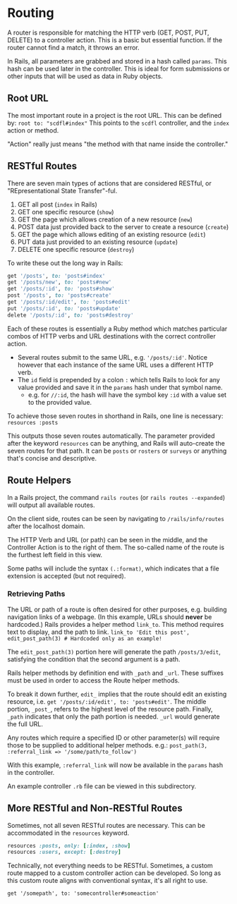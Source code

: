 # Routing

A router is responsible for matching the HTTP verb (GET, POST, PUT, DELETE) to a controller action. This is a basic but essential function. If the router cannot find a match, it throws an error.

In Rails, all parameters are grabbed and stored in a hash called `params`. This hash can be used later in the controller. This is ideal for form submissions or other inputs that will be used as data in Ruby objects.

## Root URL

The most important route in a project is the root URL. This can be defined by:
`root to: "scdfl#index"`
This points to the `scdfl` controller, and the `index` action or method.

"Action" really just means "the method with that name inside the controller."

## RESTful Routes

There are seven main types of actions that are considered RESTful, or "REpresentational State Transfer"-ful.

1. GET all post (`index` in Rails)
1. GET one specific resource (`show`)
1. GET the page which allows creation of a new resource (`new`)
1. POST data just provided back to the server to create a resource (`create`)
1. GET the page which allows editing of an existing resource (`edit`)
1. PUT data just provided to an existing resource (`update`)
1. DELETE one specific resource (`destroy`)

To write these out the long way in Rails:

```rb
get '/posts', to: 'posts#index'
get '/posts/new', to: 'posts#new'
get '/posts/:id', to: 'posts#show'
post '/posts', to: 'posts#create'
get '/posts/:id/edit', to: 'posts#edit'
put '/posts/:id', to: 'posts#update'
delete '/posts/:id', to: 'posts#destroy'
```

Each of these routes is essentially a Ruby method which matches particular combos of HTTP verbs and URL destinations with the correct controller action.

- Several routes submit to the same URL, e.g. `'/posts/:id'`. Notice however that each instance of the same URL uses a different HTTP verb.
- The `id` field is prepended by a colon `:` which tells Rails to look for any value provided and save it in the `params` hash under that symbol name.
  - e.g. for `//:id`, the hash will have the symbol key `:id` with a value set to the provided value.

To achieve those seven routes in shorthand in Rails, one line is necessary:
`resources :posts`

This outputs those seven routes automatically. The parameter provided after the keyword `resources` can be anything, and Rails will auto-create the seven routes for that path. It can be `posts` or `rosters` or `surveys` or anything that's concise and descriptive.

## Route Helpers

In a Rails project, the command `rails routes` (or `rails routes --expanded`) will output all available routes.

On the client side, routes can be seen by navigating to `/rails/info/routes` after the localhost domain. 

The HTTP Verb and URL (or path) can be seen in the middle, and the Controller Action is to the right of them. The so-called name of the route is the furthest left field in this view. 

Some paths will include the syntax `(.:format)`, which indicates that a file extension is accepted (but not required).

### Retrieving Paths

The URL or path of a route is often desired for other purposes, e.g. building navigation links of a webpage. (In this example, URLs should **never** be hardcoded.) Rails provides a helper method `link_to`. This method requires text to display, and the path to link.
`link_to 'Edit this post', edit_post_path(3) # Hardcoded only as an example!`

The `edit_post_path(3)` portion here will generate the path `/posts/3/edit`, satisfying the condition that the second argument is a path.

Rails helper methods by definition end with `_path` and `_url`. These suffixes must be used in order to access the Route helper methods. 

To break it down further, `edit_` implies that the route should edit an existing resource, i.e. `get '/posts/:id/edit', to: 'posts#edit'`. The middle portion, `_post_`, refers to the highest level of the resource path. Finally, `_path` indicates that only the path portion is needed. `_url` would generate the full URL. 

Any routes which require a specified ID or other parameter(s) will require those to be supplied to additional helper methods. e.g.:
`post_path(3, :referral_link => '/some/path/to_follow')`

With this example, `:referral_link` will now be available in the `params` hash in the controller. 

An example controller `.rb` file can be viewed in this subdirectory. 

## More RESTful and Non-RESTful Routes

Sometimes, not all seven RESTful routes are necessary. This can be accommodated in the `resources` keyword.

```rb
resources :posts, only: [:index, :show]
resources :users, except: [:destroy]
```

Technically, not everything needs to be RESTful. Sometimes, a custom route mapped to a custom controller action can be developed. So long as this custom route aligns with conventional syntax, it's all right to use.

`get '/somepath', to: 'somecontroller#someaction'`
